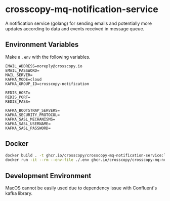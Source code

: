 # crosscopy-mq-notification-service

A notification service (golang) for sending emails and potentially more updates according to data and events received in message queue.

## Environment Variables

Make a `.env` with the following variables.

```
EMAIL_ADDRESS=noreply@crosscopy.io
EMAIL_PASSWORD=
MAIL_SERVER=
KAFKA_MODE=cloud
KAFKA_GROUP_ID=crosscopy-notification

REDIS_HOST=
REDIS_PORT=
REDIS_PASS=

KAFKA_BOOTSTRAP_SERVERS=
KAFKA_SECURITY_PROTOCOL=
KAFKA_SASL_MECHANISMS=
KAFKA_SASL_USERNAME=
KAFKA_SASL_PASSWORD=
```

## Docker

```bash
docker build . -t ghcr.io/crosscopy/crosscopy-mq-notification-service:latest
docker run -it --rm --env-file ./.env ghcr.io/crosscopy/crosscopy-mq-notification-service:latest
```

## Development Environment

MacOS cannot be easily used due to dependency issue with Confluent's kafka library.